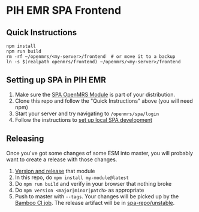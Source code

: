 # PIH EMR SPA Frontend

## Quick Instructions

```
npm install
npm run build
rm -rf ~/openmrs/<my-server>/frontend  # or move it to a backup
ln -s $(realpath openmrs/frontend) ~/openmrs/<my-server>/frontend
```

## Setting up SPA in PIH EMR

1. Make sure the [SPA OpenMRS Module](https://github.com/openmrs/openmrs-module-spa/)
  is part of your distribution.
1. Clone this repo and follow the "Quick Instructions" above (you will need npm)
1. Start your server and try navigating to `/openmrs/spa/login`
1. Follow the instructions to [set up local SPA development](https://wiki.openmrs.org/display/projects/Setup+local+development+environment+for+OpenMRS+SPA)

## Releasing

Once you've got some changes of some ESM into master, you will probably want to
create a release with those changes.

1. [Version and release](https://wiki.openmrs.org/display/projects/Versioning+and+Publishing+Packages) that module
1. In this repo, do `npm install my-module@latest`
1. Do `npm run build` and verify in your browser that nothing broke
1. Do `npm version <major|minor|patch>` as appropriate
1. Push to master with `--tags`. Your changes will be picked up by the
   [Bamboo CI job](http://bamboo.pih-emr.org:8085/browse/MIREBALAIS-MFE).
   The release artifact will be in [spa-repo/unstable](http://bamboo.pih-emr.org/spa-repo/unstable/).

